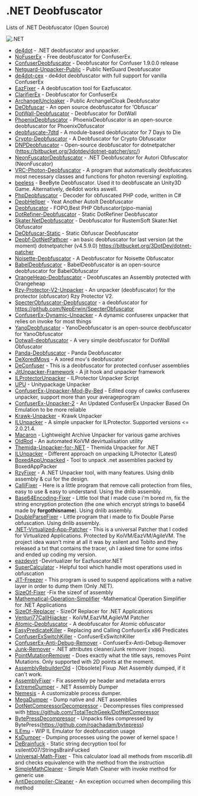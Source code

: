 # .NET Deobfuscator

 Lists of .NET Deobfuscator (Open Source)
 
 ![.NET](https://www.mindphp.com/images/knowledge/IT/Microsoft_.NET_logo.png)

* [de4dot](https://github.com/0xd4d/de4dot) - .NET deobfuscator and unpacker.
* [NoFuserEx](https://github.com/CodeShark-Dev/NoFuserEx) - Free deobfuscator for ConfuserEx.
* [ConfuserDeobfuscator](https://github.com/maddnias/ConfuserDeobfuscator) - Deobfuscator for Confuser 1.9.0.0 release
* [Netguard-Unpacker-Public](https://github.com/Tanasittx/NetGuard-Unpacker-Public) - Public NetGuard Deobfuscator
* [de4dot-cex](https://github.com/ViRb3/de4dot-cex) -  de4dot deobfuscator with full support for vanilla ConfuserEx 
* [EazFixer](https://github.com/HoLLy-HaCKeR/EazFixer) - A deobfuscation tool for Eazfuscator.
* [ClarifierEx](https://github.com/chaplin89/ClarifierEx) - Deobfuscator for ConfuserEx
* [ArchangeIUncloaker](https://github.com/TobitoFatitoNulled/ArchangelUnCloaker) - Public ArchangelCloak Deobfuscator
* [DeObfuscar](https://github.com/XenocodeRCE/DEObfuscar) - An open source deobfuscator for 'Obfuscar'
* [DotWall-Deobfuscator](https://github.com/MindSystemm/DotWall-Deobfuscator) - Deobfuscator for DotWall
* [PhoenixDeobfuscator](https://github.com/n017/PhoenixDeobfuscator) - PhoenixDeobfuscator is an open-source deobfuscator for PhoenixObfuscator
* [deobfuscate-7dtd](https://github.com/DerPopo/deobfuscate-7dtd) - A module-based deobfuscator for 7 Days to Die
* [Crypto-Deobfuscator](https://github.com/Rhotav/Crypto-Deobfuscator) - A Deobfuscator for Crypto Obfuscator
* [DNPDeobfuscator](https://github.com/XenocodeRCE/DNPDeobfuscator) - Open-source deobfuscator for dotnetpatcher (https://bitbucket.org/3dotdev/dotnet-patcher/src/)
* [NeonFuscatorDeobfuscator](https://github.com/Mighty00/NeonFuscatorDeobfuscator) - .NET Deobfuscator for Autori Obfuscator (NeonFuscator)
* [VRC-Photon-Deobfuscator](https://github.com/Colton1skees/VRC-Photon-Deobfuscator) - A program that automatically deobfuscates most necessary classes and functions for photon reversing/ exploiting.
* [beeless](https://github.com/ioncodes/beeless) - BeeByte Deobfuscator. Used it to deobfuscate an Unity3D Game. Alternatively, de4dot works aswell.
* [PhpDeobfuscator](https://github.com/martinlindhe/PhpDeobfuscator) - Decoder for obfuscated PHP code, written in C#
* [DeobHellper](https://github.com/InforgeNet/DeobHellper) - Yeat Another AutoIt Deobfuscator
* [Deobfuscator](https://github.com/NewDelion/Deobfuscator) - FOPO,Best PHP Obfuscator(pipo-mania)
* [DotRefiner-Deobfuscator](https://github.com/DarkObb/DotRefiner-Deobfuscator) - Static DotRefiner Deobfuscator
* [Skater.NetDeobfuscator](https://github.com/MindSystemm/Skater.NetDeobfuscator) - Deobfuscator for RustemSoft Skater.Net Obfuscator
* [DeObfuscar-Static](https://github.com/DarkObb/DeObfuscar-Static) - Static Obfuscar Deobfuscator
* [Deobf-DotNetPathcer](https://github.com/CodeOfDark/Deobf-DotNetPatcher) - an basic deobfuscator for last version (at the moment) dotnetpatcher (v4.5.9.0) https://bitbucket.org/3DotDev/dotnet-patcher
* [Noisette-Deobfuscator](https://github.com/Rhotav/Noisette-Deobfuscator) - A Deobfuscator for Noisette Obfuscator
* [BabelDeobfuscator](https://github.com/n017/BabelDeobfuscator) - BabelDeobfuscator is an open-source deobfuscator for BabelObfuscator
* [OrangeHeap-Deobfuscator](https://github.com/netlool/OrangeHeap-Deobfuscator) - Deobfuscates an Assembly protected with Orangeheap
* [Rzy-Protector-V2-Unpacker](https://github.com/illuZion9999/Rzy-Protector-V2-unpacker) - An unpacker (deobfuscator) for the protector (obfuscator) Rzy Protector V2.
* [SpecterObfuscator-Deobfuscator](https://github.com/XenocodeRCE/SpecterObfuscator-Deobfuscator) - a deobfuscator for https://github.com/NepErwin/SpecterObfuscator
* [ConfuserEx-Dynamic-Unpacker](https://github.com/hadehadehade/deobfuscator) - A dynamic confuserex unpacker that relies on invoke for most things
* [YanoDeobfuscator](https://github.com/n017/YanoDeobfuscator) - YanoDeobfuscator is an open-source deobfuscator for YanoObfuscator
* [Dotwall-deobfuscator](https://github.com/n017/Dotwall-deobfuscator) - A very simple deobfuscator for DotWall Obfuscator
* [Panda-Deobfuscator](https://github.com/Alxs009/Panda-Deobfuscator) - Panda Deobfuscator
* [DeXoredMovs](https://github.com/whereisr0da/DeXoredMovs) - A xored mov's deobfuscator
* [DeConfuser](https://github.com/mbonacci/DeConfuser) - This is a deobfuscator for protected confuser assemblies
* [JitUnpacker-Framework](https://github.com/wwh1004/JitUnpacker-Framework) - A jit hook and unpacker framework
* [ILProtectorUnpacker](https://github.com/RexProg/ILProtectorUnpacker) - ILProtector Unpacker Script
* [UPU](https://github.com/derFunk/UPU) - Unitypackage Unpacker
* [ConfuserEx-Unpacker-Mod-By-Bed](https://github.com/BedTheGod/ConfuserEx-Unpacker-Mod-by-Bed) - Edited copy of cawks confuserex unpacker, support more than your averageprogram
* [ConfuserEx-Unpacker-2](https://github.com/hackovh/ConfuserEx-Unpacker-2) - An Updated ConfuserEx Unpacker Based On Emulation to be more reliable
* [Krawk-Unpacker](https://github.com/cristlxrd/Krawk-Unpacker) - Krawk Unpacker
* [ILUnpacker](https://github.com/Michidu/ILUnpacker) - A simple unpacker for ILProtector. Supported versions <= 2.0.21.4.
* [Macaron](https://github.com/Azukee/Macaron) - Lightweight Archive Unpacker for various game archives
* [OldRod](https://github.com/Washi1337/OldRod) - An automated KoiVM devirtualisation utility
* [Themida-Unpacker-for-.NET](https://github.com/cg10036/Themida-Unpacker-for-.NET) - Themida Unpacker for .NET
* [ILUnpacker](https://github.com/TobitoFatitoNulled/ILPUnpacker) - Different approach on unpacking ILProtector (Latest)
* [BoxedAppUnpacked](https://github.com/MindSystemm/BoxedAppUnpacked) - Tool to unpack .net assemblies packed by BoxedAppPacker
* [RzyFixer](https://github.com/Riziebtw/RzyFixer) - A .NET Unpacker tool, with many features. Using dnlib assembly & cui for the design.
* [CalliFixer](https://github.com/Riziebtw/CalliFixer) - Here is a little program that remove calli protection from files, easy to use & easy to understand. Using the dnlib assembly.
* [Base64Encoding-Fixer](https://github.com/Riziebtw/Base64Encoding-Fixer) - Little tool that i made cuse i'm bored rn, fix the string encryption protection (the one which encrypt strings to base64 made by **forgothisname**). Using dnlib assembly. 
* [DoubleParseFixer](https://github.com/Riziebtw/DoubleParseFixer) - Little program that i made to fix Double Parse obfuscation. Using dnlib assembly.
* [.NET-Virtualized-App-Patcher](https://github.com/ForlaxPy/.NET-Virtualized-Apps-Patcher) - This is a universal Patcher that I coded for Virtualized Applications. Protected by KoiVM/EazVM/AgileVM. The project idea wasn't mine at all it was by xsilent and Tobito and they released a txt that contains the tracer, uh I asked time for some infos and ended up coding my version.
* [eazdevirt](https://github.com/saneki/eazdevirt) -Devirtualizer for Eazfuscator.NET
* [SuperCalculator](https://github.com/MindSystemm/SuperCalculator) - Helpful tool which handle most operations used in obfuscation
* [JIT-Freezer](https://github.com/ZrCulillo/JIT-Freezer) - This program is used to suspend applications with a native layer in order to dump them (Only .NET).
* [SizeOf-Fixer](https://github.com/RivaTesu/SizeOf-Fixer) -Fix the sizeof of assembly
* [Mathematical-Operation-Simplifier](https://github.com/Rhotav/Mathematical-Operation-Simplifier) -Mathematical Operation Simplifier for .NET Applications
* [SizeOf-Replacer](https://github.com/Rhotav/SizeOf-Replacer) - SizeOf Replacer for .NET Applications
* [Venturi77CallHijacker](https://github.com/TobitoFatitoNulled/Venturi77CallHijacker) - KoiVM,EazVM,AgileVM Patcher 
* [Atomic-Deobfuscator](https://github.com/CursedSheep/Atomic-Deobfuscator) - A deobfuscator for Atomic obfuscator
* [EasyPredicateKiller](https://github.com/ZeroPlusBlog/EasyPredicateKiller) - Replacing and Calling ConfuserEx x86 Predicates
* [ConfuserExSwitchKiller](https://github.com/VAllens/ConfuserExSwitchKiller) -  ConfuserExSwitchKiller
* [ConfuserEx-Anti-Debug-Remover](https://github.com/ALEHACKsp/ConfuserEx-Anti-Debug-Remover) - ConfuserEx-Anti-Debug-Remover
* [Junk-Remover](https://github.com/DevT02/Junk-Remover) - .NET attributes cleaner/Junk remover (nops).
* [PointMutationRemover](https://github.com/DevT02/PointMutationRemover) - 
Does exactly what the title says, removes Point Mutations. Only supported with 2D points at the moment.
* [AssemblyRebuilderOld](https://github.com/wwh1004/AssemblyRebuilderOld) - 
[Obsolete] Fixup .Net Assembly dumped, if it can't work.
* [AssemblyFixer](https://github.com/wwh1004/AssemblyFixer) - 
Fix assembly pe header and metadata errors
* [ExtremeDumper](https://github.com/wwh1004/ExtremeDumper) - 
.NET Assembly Dumper
* [Nemesis](https://github.com/not-matthias/Nemesis) - 
A customizable process dumper.
* [MegaDumper](https://github.com/CodeCracker-Tools/MegaDumper) - 
Dump native and .NET assemblies
* [DotNetCompressorDecompressor](https://github.com/ribthegreat99OrN0P/DotNetCompressorDecompressor) - 
Decompresses files compressed with https://github.com/TotalTechGeek/DotNetCompressor
* [BytePressDecompressor](https://github.com/ribthegreat99OrN0P/BytePressDecompressor) - Unpacks files compressed by BytePress(https://github.com/roachadam/bytepress)
* [ILEmu](https://github.com/NETFuscator/ILEmu) - 
WIP IL Emulator for deobfuscation usage
* [KsDumper](https://github.com/EquiFox/KsDumper) - 
Dumping processes using the power of kernel space !
* [DeBrainfuck](https://github.com/Plot1337/DeBrainfuck) - 
Static string decryption tool for xsilent007/StringsBrainFucked
* [Universal-Math-Fixer](https://github.com/Alxs009/Universal-Math-Fixer) - 
This calculator load all methods from mscorlib.dll and checks equivalence with the method from the instruction
* [SimpleMathCleaner](https://github.com/Mageland29/SimpleMathCleaner) - 
Simple Math Cleaner with invoke method for generic use
* [AntiDecompiler-Cleaner](https://github.com/NotPrab/AntiDecompiler-Cleaner) - An exception occurred when decompiling this method 
